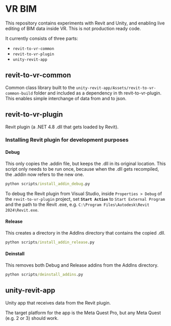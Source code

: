 # VR BIM

This repository contains experiments with Revit and Unity, and enabling live editing of BIM data inside VR. This is not production ready code. 

It currently consists of three parts:
- `revit-to-vr-common`
- `revit-to-vr-plugin`
- `unity-revit-app`

## revit-to-vr-common

Common class library built to the `unity-revit-app/Assets/revit-to-vr-common-build` folder and included as a dependency in th revit-to-vr-plugin. This enables simple interchange of data from and to json. 

## revit-to-vr-plugin

Revit plugin (a .NET 4.8 .dll that gets loaded by Revit). 

### Installing Revit plugin for development purposes

#### Debug
This only copies the .addin file, but keeps the .dll in its original location. This script only needs to be run once, because when the .dll gets recompiled, the .addin now refers to the new one. 

```bat
python scripts/install_addin_debug.py
```

To debug the Revit plugin from Visual Studio, inside `Properties > Debug` of the `revit-to-vr-plugin` project, set **`Start Action`** to `Start External Program` and the path to the Revit .exe, e.g. `C:\Program Files\Autodesk\Revit 2024\Revit.exe`. 

#### Release
This creates a directory in the AddIns directory that contains the copied .dll. 

```bat
python scripts/install_addin_release.py
```

#### Deinstall
This removes both Debug and Release addins from the AddIns directory. 

```bat
python scripts/deinstall_addins.py
```

## unity-revit-app

Unity app that receives data from the Revit plugin. 

The target platform for the app is the Meta Quest Pro, but any Meta Quest (e.g. 2 or 3) should work. 